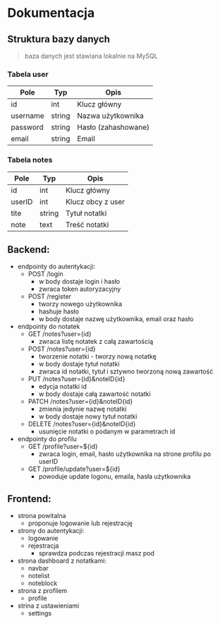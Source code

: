 # Dokumentacja
## Struktura bazy danych
> baza danych jest stawiana lokalnie na MySQL
### Tabela user
| Pole      | Typ     | Opis                |
|-----------|---------|---------------------|
| id        | int     | Klucz główny        |
| username  | string  | Nazwa użytkownika   |
| password  | string  | Hasło (zahashowane) |
| email     | string  | Email               |

### Tabela notes
| Pole    | Typ   | Opis              |
|---------|-------|-------------------|
| id      | int   | Klucz główny      |
| userID  | int   | Klucz obcy z user |
| tite    | string| Tytuł notatki     |
| note    | text  | Treść notatki     |

## Backend:
* endpointy do autentykacji:
  - POST /login
    * w body dostaje login i hasło
    * zwraca token autoryzacyjny
  - POST /register
    * tworzy nowego użytkownika
    * hashuje hasło
    * w body dostaje nazwę użytkownika, email oraz hasło
* endpointy do notatek
  - GET /notes?user={id}
    * zwraca listę notatek z całą zawartością
  - POST /notes?user={id}
    * tworzenie notatki - tworzy nową notatkę
    * w body dostaje tytuł notatki
    * zwraca id notatki, tytuł i sztywno tworzoną nową zawartość
  - PUT /notes?user={id}&noteID{id}
    * edycja notatki id
    * w body dostaje całą zawartość notatki
  - PATCH /notes?user={id}&noteID{id}
    * zmienia jedynie nazwę notatki
    * w body dostaje nowy tytuł notatki
  - DELETE /notes?user={id}&noteID{id}
    * usunięcie notatki o podanym w parametrach id
* endpointy do profilu
  - GET /profile?user=${id}
    * zwraca login, email, hasło użytkownika na strone profilu po userID
  - GET /profile/update?user=${id}
    * powoduje update logonu, emaila, hasła użytkownika 

## Frontend:
* strona powitalna
  - proponuje logowanie lub rejestrację
* strony do autentykacji:
  - logowanie
  - rejestracja
    * sprawdza podczas rejestracji masz pod
* strona dashboard z notatkami:
  - navbar
  - notelist
  - noteblock
* strona z profilem
  - profile
* strina z ustawieniami
  - settings
